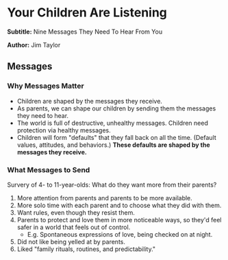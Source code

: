 # Your Children Are Listening

**Subtitle:** Nine Messages They Need To Hear From You

**Author:** Jim Taylor

## Messages

### Why Messages Matter

- Children are shaped by the messages they receive.
- As parents, we can shape our children by sending them the messages they need to hear.
- The world is full of destructive, unhealthy messages. Children need protection via healthy messages.
- Children will form "defaults" that they fall back on all the time. (Default values, attitudes, and behaviors.) **These defaults are shaped by the messages they receive.**

### What Messages to Send

Survery of 4- to 11-year-olds: What do they want more from their parents?

1. More attention from parents and parents to be more available.
2. More solo time with each parent and to choose what they did with them.
3. Want rules, even though they resist them.
4. Parents to protect and love them in more noticeable ways, so they'd feel safer in a world that feels out of control.
    - E.g. Spontaneous expressions of love, being checked on at night.
5. Did not like being yelled at by parents.
6. Liked "family rituals, routines, and predictability."
